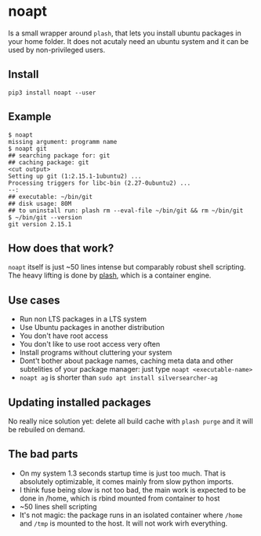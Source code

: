# noapt
Is a small wrapper around `plash`, that lets you install ubuntu packages in your home folder. It does not acutaly need an ubuntu system and it can be used by non-privileged users.

## Install
```
pip3 install noapt --user
```

## Example
```
$ noapt                                                                                              
missing argument: programm name                                                                                                
$ noapt git                                                                                          
## searching package for: git                                                                                                  
## caching package: git                                                                                                        
<cut output>
Setting up git (1:2.15.1-1ubuntu2) ...                                                                                         
Processing triggers for libc-bin (2.27-0ubuntu2) ...                                                                           
--:                                                                                                                            
## executable: ~/bin/git                                                                                                       
## disk usage: 80M                                                                                                             
## to uninstall run: plash rm --eval-file ~/bin/git && rm ~/bin/git                                                                     
$ ~/bin/git --version                                                                            
git version 2.15.1                                                                                                             
```
## How does that work?
`noapt` itself is just ~50 lines intense but comparably robust shell scripting. The heavy lifting is done by [plash](https://github.com/ihucos/plash/), which is a container engine.

## Use cases
* Run non LTS packages in a LTS system
* Use Ubuntu packages in another distribution
* You don't have root access
* You don't like to use root access very often
* Install programs without cluttering your system
* Dont't bother about package names, caching meta data and other subtelities of your package manager: just type `noapt <executable-name>`
* `noapt ag` is shorter than `sudo apt install silversearcher-ag`

## Updating installed packages
No really nice solution yet: delete all build cache with `plash purge` and it will be rebuiled on demand.

## The bad parts
* On my system 1.3 seconds startup time is just too much. That is absolutely optimizable, it comes mainly from slow python imports.
* I think fuse being slow is not too bad, the main work is expected to be done in /home, which is rbind mounted from container to host
* ~50 lines shell scripting
* It's not magic: the package runs in an isolated container where `/home` and `/tmp` is mounted to the host. It will not work wirh everything.

